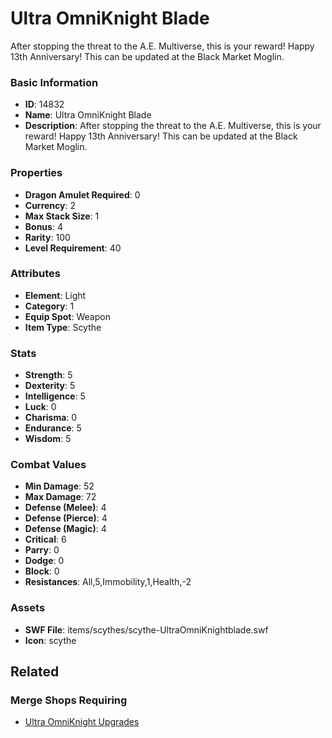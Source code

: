 # Ultra OmniKnight Blade

After stopping the threat to the A.E. Multiverse, this is your reward! Happy 13th Anniversary!  This can be updated at the Black Market Moglin.

### Basic Information

- **ID**: 14832
- **Name**: Ultra OmniKnight Blade
- **Description**: After stopping the threat to the A.E. Multiverse, this is your reward! Happy 13th Anniversary!  This can be updated at the Black Market Moglin.

### Properties

- **Dragon Amulet Required**: 0
- **Currency**: 2
- **Max Stack Size**: 1
- **Bonus**: 4
- **Rarity**: 100
- **Level Requirement**: 40

### Attributes

- **Element**: Light
- **Category**: 1
- **Equip Spot**: Weapon
- **Item Type**: Scythe

### Stats

- **Strength**: 5
- **Dexterity**: 5
- **Intelligence**: 5
- **Luck**: 0
- **Charisma**: 0
- **Endurance**: 5
- **Wisdom**: 5

### Combat Values

- **Min Damage**: 52
- **Max Damage**: 72
- **Defense (Melee)**: 4
- **Defense (Pierce)**: 4
- **Defense (Magic)**: 4
- **Critical**: 6
- **Parry**: 0
- **Dodge**: 0
- **Block**: 0
- **Resistances**: All,5,Immobility,1,Health,-2

### Assets

- **SWF File**: items/scythes/scythe-UltraOmniKnightblade.swf
- **Icon**: scythe

## Related

### Merge Shops Requiring

- [Ultra OmniKnight Upgrades](../merge-shops/241-ultra-omniknight-upgrades.md)

